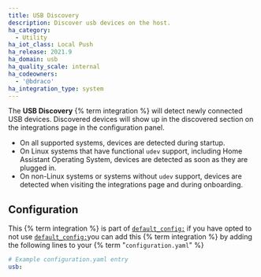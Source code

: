 ```yaml
---
title: USB Discovery
description: Discover usb devices on the host.
ha_category:
  - Utility
ha_iot_class: Local Push
ha_release: 2021.9
ha_domain: usb
ha_quality_scale: internal
ha_codeowners:
  - '@bdraco'
ha_integration_type: system
---
```


The **USB Discovery** {% term integration %} will detect newly connected USB devices. Discovered devices will show up in the discovered section on the integrations page in the configuration panel.

- On all supported systems, devices are detected during startup.
- On Linux systems that have functional `udev` support, including Home Assistant Operating System, devices are detected as soon as they are plugged in.
- On non-Linux systems or systems without `udev` support, devices are detected when visiting the integrations page and during onboarding.

## Configuration

This {% term integration %} is part of [`default_config:`](/integrations/default_config/) if you have opted to not use [`default_config:`](/integrations/default_config/)you can add this {% term integration %} by adding the following lines to your {% term "`configuration.yaml`" %}

```yaml
# Example configuration.yaml entry
usb:
```
